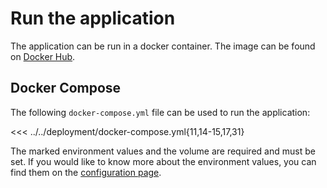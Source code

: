# Run the application

The application can be run in a docker container. The image can be found on [Docker Hub](https://hub.docker.com/r/fabioboi/lawtex).

## Docker Compose

The following `docker-compose.yml` file can be used to run the application:


<!-- example yml -->
<<< ../../deployment/docker-compose.yml{11,14-15,17,31}

The marked environment values and the volume are required and must be set. If you would like to know more about the environment values, you can find them on the [configuration page](/environment).
